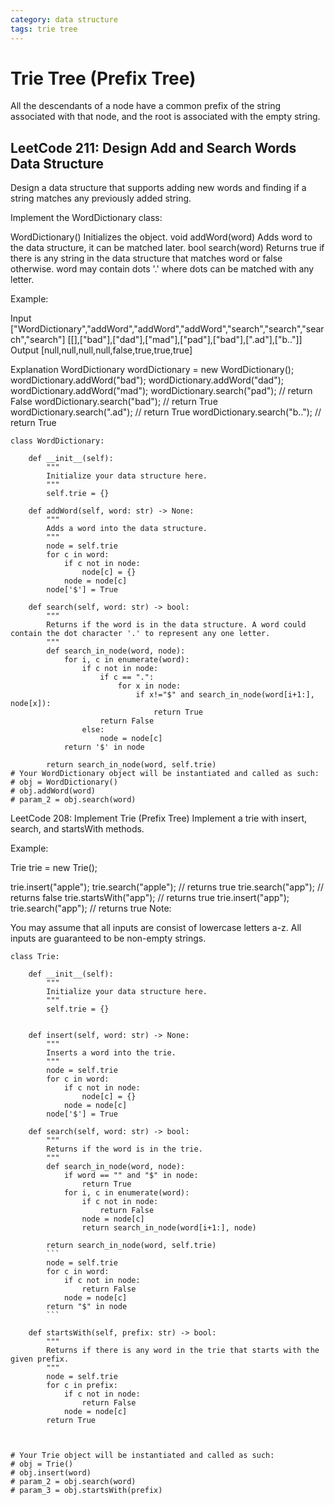 ```yaml
---
category: data structure
tags: trie tree
---
```


# Trie Tree (Prefix Tree)
All the descendants of a node have a common prefix of the string associated with that node, and the root is associated with the empty string.
## LeetCode 211: Design Add and Search Words Data Structure
Design a data structure that supports adding new words and finding if a string matches any previously added string.

Implement the WordDictionary class:

WordDictionary() Initializes the object.
void addWord(word) Adds word to the data structure, it can be matched later.
bool search(word) Returns true if there is any string in the data structure that matches word or false otherwise. word may contain dots '.' where dots can be matched with any letter.
 

Example:

Input
["WordDictionary","addWord","addWord","addWord","search","search","search","search"]
[[],["bad"],["dad"],["mad"],["pad"],["bad"],[".ad"],["b.."]]
Output
[null,null,null,null,false,true,true,true]

Explanation
WordDictionary wordDictionary = new WordDictionary();
wordDictionary.addWord("bad");
wordDictionary.addWord("dad");
wordDictionary.addWord("mad");
wordDictionary.search("pad"); // return False
wordDictionary.search("bad"); // return True
wordDictionary.search(".ad"); // return True
wordDictionary.search("b.."); // return True
```
class WordDictionary:

    def __init__(self):
        """
        Initialize your data structure here.
        """
        self.trie = {}

    def addWord(self, word: str) -> None:
        """
        Adds a word into the data structure.
        """
        node = self.trie
        for c in word:
            if c not in node:
                node[c] = {}
            node = node[c]
        node['$'] = True
        
    def search(self, word: str) -> bool:
        """
        Returns if the word is in the data structure. A word could contain the dot character '.' to represent any one letter.
        """
        def search_in_node(word, node):
            for i, c in enumerate(word):
                if c not in node:
                    if c == ".":
                        for x in node:
                            if x!="$" and search_in_node(word[i+1:], node[x]):
                                return True
                    return False
                else:
                    node = node[c]
            return '$' in node    
        
        return search_in_node(word, self.trie)
# Your WordDictionary object will be instantiated and called as such:
# obj = WordDictionary()
# obj.addWord(word)
# param_2 = obj.search(word)
```
LeetCode 208: Implement Trie (Prefix Tree)
Implement a trie with insert, search, and startsWith methods.

Example:

Trie trie = new Trie();

trie.insert("apple");
trie.search("apple");   // returns true
trie.search("app");     // returns false
trie.startsWith("app"); // returns true
trie.insert("app");   
trie.search("app");     // returns true
Note:

You may assume that all inputs are consist of lowercase letters a-z.
All inputs are guaranteed to be non-empty strings.

```
class Trie:

    def __init__(self):
        """
        Initialize your data structure here.
        """
        self.trie = {}
        

    def insert(self, word: str) -> None:
        """
        Inserts a word into the trie.
        """
        node = self.trie
        for c in word:
            if c not in node:
                node[c] = {}
            node = node[c]
        node['$'] = True
        
    def search(self, word: str) -> bool:
        """
        Returns if the word is in the trie.
        """
        def search_in_node(word, node):
            if word == "" and "$" in node:
                return True
            for i, c in enumerate(word):
                if c not in node:
                    return False
                node = node[c]
                return search_in_node(word[i+1:], node)
         
        return search_in_node(word, self.trie)
        ```
        node = self.trie
        for c in word:
            if c not in node:
                return False
            node = node[c]
        return "$" in node
        ```

    def startsWith(self, prefix: str) -> bool:
        """
        Returns if there is any word in the trie that starts with the given prefix.
        """
        node = self.trie
        for c in prefix:
            if c not in node:
                return False
            node = node[c]
        return True
        


# Your Trie object will be instantiated and called as such:
# obj = Trie()
# obj.insert(word)
# param_2 = obj.search(word)
# param_3 = obj.startsWith(prefix)
```
